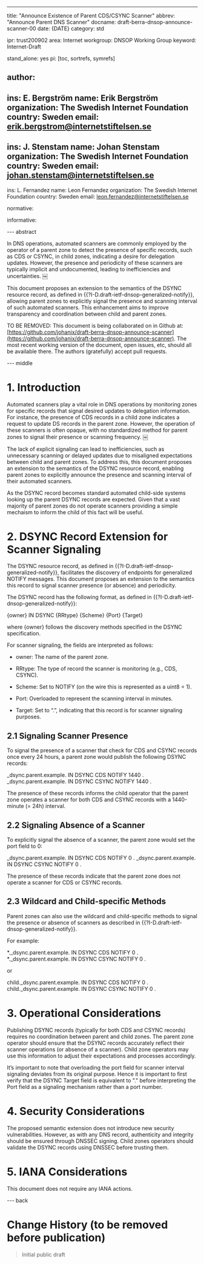 ---
title: "Announce Existence of Parent CDS/CSYNC Scanner"
abbrev: "Announce Parent DNS Scanner"
docname: draft-berra-dnsop-announce-scanner-00
date: {DATE}
category: std

ipr: trust200902
area: Internet
workgroup: DNSOP Working Group
keyword: Internet-Draft

stand_alone: yes
pi: [toc, sortrefs, symrefs]

author:
 -
  ins: E. Bergström
  name: Erik Bergström
  organization: The Swedish Internet Foundation
  country: Sweden
  email: erik.bergstrom@internetstiftelsen.se
 -
  ins: J. Stenstam
  name: Johan Stenstam
  organization: The Swedish Internet Foundation
  country: Sweden
  email: johan.stenstam@internetstiftelsen.se
 -
  ins: L. Fernandez
  name: Leon Fernandez
  organization: The Swedish Internet Foundation
  country: Sweden
  email: leon.fernandez@internetstiftelsen.se

normative:

informative:

--- abstract

In DNS operations, automated scanners are commonly employed by the
operator of a parent zone to detect the presence of specific records,
such as CDS or CSYNC, in child zones, indicating a desire for
delegation updates. However, the presence and periodicity of these
scanners are typically implicit and undocumented, leading to
inefficiencies and uncertainties. ￼

This document proposes an extension to the semantics of the DSYNC
resource record, as defined in
{{?I-D.draft-ietf-dnsop-generalized-notify}}, allowing parent zones to
explicitly signal the presence and scanning interval of such automated
scanners. This enhancement aims to improve transparency and
coordination between child and parent zones.

TO BE REMOVED: This document is being collaborated on in Github at:
[https://github.com/johanix/draft-berra-dnsop-announce-scanner](https://github.com/johanix/draft-berra-dnsop-announce-scanner).
The most recent working version of the document, open issues, etc, should all be
available there.  The authors (gratefully) accept pull requests.

--- middle

# **1. Introduction**

Automated scanners play a vital role in DNS operations by monitoring
zones for specific records that signal desired updates to delegation
information. For instance, the presence of CDS records in a child zone
indicates a request to update DS records in the parent zone. However,
the operation of these scanners is often opaque, with no standardized
method for parent zones to signal their presence or scanning
frequency. ￼

The lack of explicit signaling can lead to inefficiencies, such as
unnecessary scanning or delayed updates due to misaligned expectations
between child and parent zones. To address this, this document
proposes an extension to the semantics of the DSYNC resource record,
enabling parent zones to explicitly announce the presence and scanning
interval of their automated scanners.

As the DSYNC record becomes standard automated child-side systems
looking up the parent DSYNC records are expected. Given that a vast
majority of parent zones do not operate scanners providing a simple
mechaism to inform the child of this fact will be useful.

# **2. DSYNC Record Extension for Scanner Signaling**

The DSYNC resource record, as defined in
{{?I-D.draft-ietf-dnsop-generalized-notify}}, facilitates the
discovery of endpoints for generalized NOTIFY messages. This document
proposes an extension to the semantics this record to signal scanner
presence (or absence) and periodicity.

The DSYNC record has the following format, as defined in
{{?I-D.draft-ietf-dnsop-generalized-notify}}:

{owner} IN DSYNC {RRtype} {Scheme} {Port} {Target}

where {owner} follows the discovery methods specified in the DSYNC specification.

For scanner signaling, the fields are interpreted as follows:

  * owner: The name of the parent zone.

  * RRtype: The type of record the scanner is monitoring (e.g., CDS,
       CSYNC).

  * Scheme: Set to NOTIFY (on the wire this is represented as a uint8
       = 1).

  * Port: Overloaded to represent the scanning interval in minutes.

  * Target: Set to “.”, indicating that this record is for scanner
       signaling purposes.

## **2.1 Signaling Scanner Presence**

To signal the presence of a scanner that check for CDS and CSYNC records
once every 24 hours, a parent zone would publish the following DSYNC
records:

_dsync.parent.example. IN DSYNC CDS NOTIFY 1440 .
_dsync.parent.example. IN DSYNC CSYNC NOTIFY 1440 .

The presence of these records informs the child operator that the parent
zone operates a scanner for both CDS and CSYNC records with a 1440-minute
(= 24h) interval.

## **2.2 Signaling Absence of a Scanner**

To explicitly signal the absence of a scanner, the parent zone would
set the port field to 0:

_dsync.parent.example. IN DSYNC CDS NOTIFY 0 .
_dsync.parent.example. IN DSYNC CSYNC NOTIFY 0 .

The presence of these records indicate that the parent zone does not
operate a scanner for CDS or CSYNC records.

## **2.3 Wildcard and Child-specific Methods**

Parent zones can also use the wildcard and child-specific methods to signal 
the presence or absence of scanners as described in {{?I-D.draft-ietf-dnsop-generalized-notify}}.

For example:

*._dsync.parent.example. IN DSYNC CDS NOTIFY 0 .
*._dsync.parent.example. IN DSYNC CSYNC NOTIFY 0 .

or

child._dsync.parent.example. IN DSYNC CDS NOTIFY 0 .
child._dsync.parent.example. IN DSYNC CSYNC NOTIFY 0 .



# **3. Operational Considerations**

Publishing DSYNC records (typically for both CDS and CSYNC records)
requires no coordination between parent and child zones. The parent
zone operator should ensure that the DSYNC records accurately reflect
their scanner operations (or absence of a scanner). Child zone
operators may use this information to adjust their expectations and
processes accordingly.

It’s important to note that overloading the port field for scanner
interval signaling deviates from its original purpose. Hence it is
important to first verify that the DSYNC Target field is equivalent to
"." before interpreting the Port field as a signaling mechanism rather
than a port number.

# **4. Security Considerations**

The proposed semantic extension does not introduce new security
vulnerabilities. However, as with any DNS record, authenticity and
integrity should be ensured through DNSSEC signing. Child zones
operators should validate the DSYNC records using DNSSEC before
trusting them.

# **5. IANA Considerations**

This document does not require any IANA actions.

--- back

# Change History (to be removed before publication)

> Initial public draft
